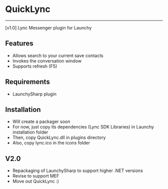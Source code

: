 # QuickLync
************
[v1.0] Lync Messenger plugin for Launchy

##  Features
* Allows search to your current save contacts
* Invokes the conversation window
* Supports refresh (F5)

## Requirements
*  LaunchySharp plugin

## Installation
* Will create a packager soon
* For now, just copy its dependencies (Lync SDK Libraries) in Launchy installation folder
* Then, copy QuickLync.dll in plugins directory
* Also, copy lync.ico in the icons folder

## V2.0
* Repackaging of LaunchySharp to support higher .NET versions
* Revise to support MEF
* Move out QuickLync :)

